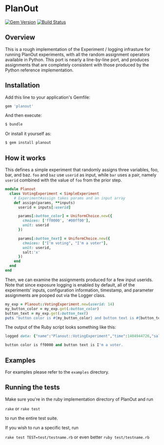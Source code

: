 # PlanOut
[![Gem Version](https://badge.fury.io/rb/planout.svg)](http://badge.fury.io/rb/planout)
[![Build Status](https://travis-ci.org/facebook/planout.svg)](https://travis-ci.org/facebook/planout)

## Overview
This is a rough implementation of the Experiment / logging infrasture for running PlanOut experiments, with all the random assignment operators available in Python. This port is nearly a line-by-line port, and produces assignments that are completely consistent with those produced by the Python reference implementation.

## Installation
Add this line to your application's Gemfile:

```ruby
gem 'planout'
```

And then execute:
```bash
$ bundle
```

Or install it yourself as:
```bash
$ gem install planout
```

## How it works

This defines a simple experiment that randomly assigns three variables, foo, bar, and baz.
`foo` and `baz` use `userid` as input, while `bar` uses a pair, namely `userid` combined with the value of `foo` from the prior step.

```ruby
module Planout
  class VotingExperiment < SimpleExperiment
    # Experiment#assign takes params and an input array
    def assign(params, **inputs)
      userid = inputs[:userid]

      params[:button_color] = UniformChoice.new({
        choices: ['ff0000', '#00ff00'],
        unit: userid
      })

      params[:button_text] = UniformChoice.new({
        choices: ["I'm voting", "I'm a voter"],
        unit: userid,
        salt:'x'
      })
    end
  end
end
```

Then, we can examine the assignments produced for a few input userids. Note that since exposure logging is enabled by default, all of the experiments' inputs, configuration information, timestamp, and parameter assignments are pooped out via the Logger class.

```ruby
my_exp = Planout::VotingExperiment.new(userid: 14)
my_button_color = my_exp.get(:button_color)
button_text = my_exp.get(:button_text)
puts "button color is #{my_button_color} and button text is #{button_text}."
```

The output of the Ruby script looks something like this:

```ruby
logged data: {"name":"Planout::VotingExperiment","time":1404944726,"salt":"Planout::VotingExperiment","inputs":{"userid":14},"params":{"button_color":"ff0000","button_text":"I'm a voter"},"event":"exposure"}

button color is ff0000 and button text is I'm a voter.
```
## Examples

For examples please refer to the `examples` directory.

## Running the tests
Make sure you're in the ruby implementation directory of PlanOut and run

`rake` or `rake test`

to run the entire test suite.

If you wish to run a specific test, run

`rake test TEST=test/testname.rb` or even better `ruby test/testname.rb`
